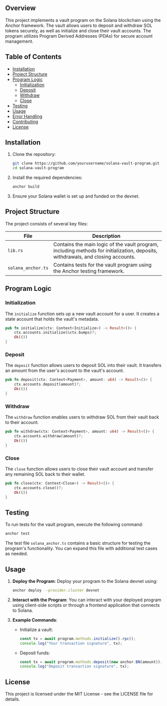 ## Overview
This project implements a vault program on the Solana blockchain using the Anchor framework. The vault allows users to deposit and withdraw SOL tokens securely, as well as initialize and close their vault accounts. The program utilizes Program Derived Addresses (PDAs) for secure account management.

## Table of Contents
- [Installation](#installation)
- [Project Structure](#project-structure)
- [Program Logic](#program-logic)
  - [Initialization](#initialization)
  - [Deposit](#deposit)
  - [Withdraw](#withdraw)
  - [Close](#close)
- [Testing](#testing)
- [Usage](#usage)
- [Error Handling](#error-handling)
- [Contributing](#contributing)
- [License](#license)

## Installation
1. Clone the repository:
   ```bash
   git clone https://github.com/yourusername/solana-vault-program.git
   cd solana-vault-program
   ```

2. Install the required dependencies:
   ```bash
   anchor build
   ```

3. Ensure your Solana wallet is set up and funded on the devnet.

## Project Structure
The project consists of several key files:

| File                  | Description                                                   |
|-----------------------|---------------------------------------------------------------|
| `lib.rs`              | Contains the main logic of the vault program, including methods for initialization, deposits, withdrawals, and closing accounts. |
| `solana_anchor.ts`    | Contains tests for the vault program using the Anchor testing framework. |

## Program Logic

### Initialization
The `initialize` function sets up a new vault account for a user. It creates a state account that holds the vault's metadata.

```rust
pub fn initialize(ctx: Context<Initialize>) -> Result<()> {
    ctx.accounts.initialize(&ctx.bumps)?;
    Ok(())
}
```

### Deposit
The `deposit` function allows users to deposit SOL into their vault. It transfers an amount from the user's account to the vault's account.

```rust
pub fn deposit(ctx: Context<Payment>, amount: u64) -> Result<()> {
    ctx.accounts.deposit(amount)?;
    Ok(())
}
```
### Withdraw
The `withdraw` function enables users to withdraw SOL from their vault back to their account.

```rust
pub fn withdraw(ctx: Context<Payment>, amount: u64) -> Result<()> {
    ctx.accounts.withdraw(amount)?;
    Ok(())
}
```
### Close
The `close` function allows users to close their vault account and transfer any remaining SOL back to their wallet.

```rust
pub fn close(ctx: Context<Close>) -> Result<()> {
    ctx.accounts.close()?;
    Ok(())
}
```

## Testing
To run tests for the vault program, execute the following command:

```bash
anchor test
```

The test file `solana_anchor.ts` contains a basic structure for testing the program's functionality. You can expand this file with additional test cases as needed.

## Usage
1. **Deploy the Program**: Deploy your program to the Solana devnet using:
   ```bash
   anchor deploy --provider.cluster devnet
   ```

2. **Interact with the Program**: You can interact with your deployed program using client-side scripts or through a frontend application that connects to Solana.

3. **Example Commands**:
   - Initialize a vault:
     ```javascript
     const tx = await program.methods.initialize().rpc();
     console.log("Your transaction signature", tx);
     ```
   - Deposit funds:
     ```javascript
     const tx = await program.methods.deposit(new anchor.BN(amount)).rpc();
     console.log("Deposit transaction signature", tx);
     ```

## License
This project is licensed under the MIT License - see the LICENSE file for details.
